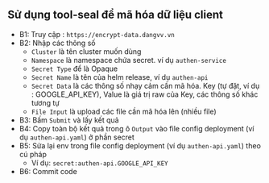 ## Sử dụng tool-seal để mã hóa dữ liệu client
- B1: Truy cập : `https://encrypt-data.dangvv.vn`
- B2: Nhập các thông số
    - `Cluster` là tên cluster muốn dùng
    - `Namespace` là namespace chứa secret. ví dụ `authen-service`
    - `Secret Type` để là Opaque
    - `Secret Name` là tên của helm release, ví dụ `authen-api`
    - `Secret Data` là các thông số nhạy cảm cần mã hóa. Key (tự đặt, ví dụ : GOOGLE_API_KEY), Value là giá trị raw của Key, các thông số khác tương tự
    - `File Input` là upload các file cần mã hóa lên (nhiều file)
- B3: Bấm `Submit` và lấy kết quả
- B4: Copy toàn bộ kết quả trong ô `Output` vào file config deployment (ví dụ `authen-api.yaml`) ở phần secret
- B5: Sửa lại env trong file config deployment (ví dụ `authen-api.yaml`) theo cú pháp
    - Ví dụ: `secret:authen-api.GOOGLE_API_KEY`
- B6: Commit code